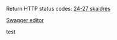 Return HTTP status codes:
[24-27 skaidrės](https://emokymai.vu.lt/pluginfile.php/142940/mod_folder/content/0/PS_Design_L3_2024.pptx?forcedownload=1)

[Swagger editor](https://editor.swagger.io/)

test
